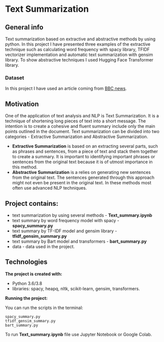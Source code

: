 # Text Summarization

## General info
Text summarization based on extractive and abstractive methods by using python. In this project I have presented three examples of the extractive technique such as calculating word frequency with spacy library, TFIDF vectorizer implementation and automatic text summarization with gensim library. To show abstractive techniques I used Hugging Face Transformer library.

### Dataset
In this project I have used an article coming from [BBC news](https://www.bbc.com/news).

## Motivation
One of the application of text analysis and NLP is Text Summarization. It is a technique of shortening long pieces of text into a short message. The intention is to create a cohesive and fluent summary include only the main points outlined in the document. Text summarization can be divided into two categories - Extractive Summarization and Abstractive Summarization.
- **Extractive Summarization** is based on an extracting several parts, such as phrases and sentences, from a piece of text and stack them together to create a summary. It is important to identifying important phrases or sentences from the original text because it is of utmost importance in this method.
- **Abstractive Summarization** is a relies on generating new sentences from the original text. The sentences generated through this approach might not even be present in the original text. In these methods most often use advanced NLP techniques.

## Project contains:
- text summarization by using several methods - **Text_summary.ipynb**
- text summary by word frequency model with spacy - **spacy_summary.py**
- text summary by TF-IDF model and gensim library - **tfidf_gensim_summary.py**
- text summary by Bart model and transformers - **bart_summary.py**
- data - data used in the project.

## Technologies

**The project is created with:**

- Python  3.6/3.8
- libraries: spacy, heapq, nltk, scikit-learn, gensim, transformers.

**Running the project:**

You can run the scripts in the terminal:

    spacy_summary.py
    tfidf_gensim_summary.py
    bart_summary.py

To run **Text_summary.ipynb** file use Jupyter Notebook or Google Colab.
